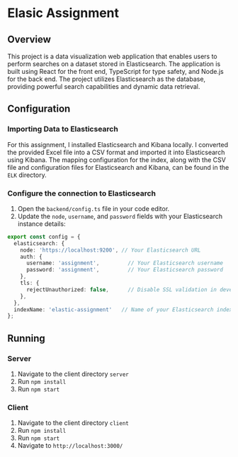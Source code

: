 # Elasic Assignment

## Overview

This project is a data visualization web application that enables users to perform searches on a dataset stored in Elasticsearch. The application is built using React for the front end, TypeScript for type safety, and Node.js for the back end. The project utilizes Elasticsearch as the database, providing powerful search capabilities and dynamic data retrieval.

## Configuration

### Importing Data to Elasticsearch
For this assignment, I installed Elasticsearch and Kibana locally.
I converted the provided Excel file into a CSV format and imported it into Elasticsearch using Kibana. 
The mapping configuration for the index, along with the CSV file and configuration files for Elasticsearch and Kibana, can be found in the `ELK` directory.

### Configure the connection to Elasticsearch

1. Open the `backend/config.ts` file in your code editor.
2. Update the `node`, `username`, and `password` fields with your Elasticsearch instance details:

```typescript
export const config = {
  elasticsearch: {
    node: 'https://localhost:9200', // Your Elasticsearch URL
    auth: {
      username: 'assignment',         // Your Elasticsearch username
      password: 'assignment',         // Your Elasticsearch password
    },
    tls: {
      rejectUnauthorized: false,      // Disable SSL validation in development
    },
  },
  indexName: 'elastic-assignment'   // Name of your Elasticsearch index
};
```
## Running

### Server
1. Navigate to the client directory `server`
2. Run `npm install`
3. Run `npm start`

### Client
1. Navigate to the client directory `client`
2. Run `npm install`
3. Run `npm start`
4. Navigate to `http://localhost:3000/`